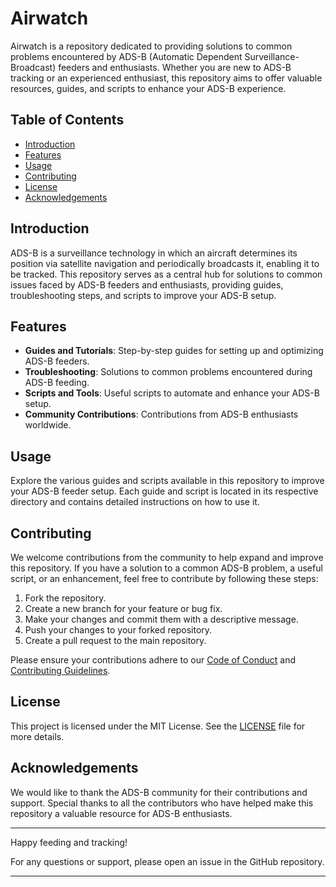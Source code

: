 # Airwatch

Airwatch is a repository dedicated to providing solutions to common problems encountered by ADS-B (Automatic Dependent Surveillance-Broadcast) feeders and enthusiasts. Whether you are new to ADS-B tracking or an experienced enthusiast, this repository aims to offer valuable resources, guides, and scripts to enhance your ADS-B experience.

## Table of Contents

- [Introduction](#introduction)
- [Features](#features)
- [Usage](#usage)
- [Contributing](#contributing)
- [License](#license)
- [Acknowledgements](#acknowledgements)

## Introduction

ADS-B is a surveillance technology in which an aircraft determines its position via satellite navigation and periodically broadcasts it, enabling it to be tracked. This repository serves as a central hub for solutions to common issues faced by ADS-B feeders and enthusiasts, providing guides, troubleshooting steps, and scripts to improve your ADS-B setup.

## Features

- **Guides and Tutorials**: Step-by-step guides for setting up and optimizing ADS-B feeders.
- **Troubleshooting**: Solutions to common problems encountered during ADS-B feeding.
- **Scripts and Tools**: Useful scripts to automate and enhance your ADS-B setup.
- **Community Contributions**: Contributions from ADS-B enthusiasts worldwide.

## Usage

Explore the various guides and scripts available in this repository to improve your ADS-B feeder setup. Each guide and script is located in its respective directory and contains detailed instructions on how to use it.

## Contributing

We welcome contributions from the community to help expand and improve this repository. If you have a solution to a common ADS-B problem, a useful script, or an enhancement, feel free to contribute by following these steps:

1. Fork the repository.
2. Create a new branch for your feature or bug fix.
3. Make your changes and commit them with a descriptive message.
4. Push your changes to your forked repository.
5. Create a pull request to the main repository.

Please ensure your contributions adhere to our [Code of Conduct](CODE_OF_CONDUCT.md) and [Contributing Guidelines](CONTRIBUTING.md).

## License

This project is licensed under the MIT License. See the [LICENSE](LICENCE.md) file for more details.

## Acknowledgements

We would like to thank the ADS-B community for their contributions and support. Special thanks to all the contributors who have helped make this repository a valuable resource for ADS-B enthusiasts.

---

Happy feeding and tracking!

For any questions or support, please open an issue in the GitHub repository.

---
